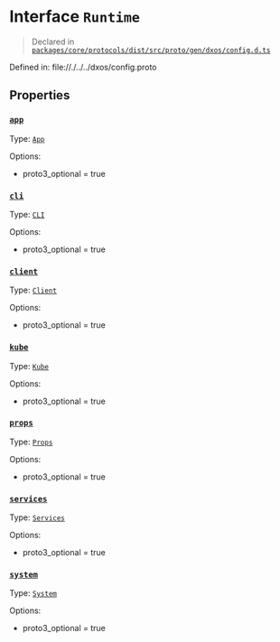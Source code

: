 # Interface `Runtime`
> Declared in [`packages/core/protocols/dist/src/proto/gen/dxos/config.d.ts`]()

Defined in:
   file://./../../dxos/config.proto
## Properties
### [`app`]()
Type: [`App`](/api/@dxos/config/interfaces/App)

Options:
  - proto3_optional = true
### [`cli`]()
Type: [`CLI`](/api/@dxos/config/interfaces/CLI)

Options:
  - proto3_optional = true
### [`client`]()
Type: [`Client`](/api/@dxos/config/interfaces/Client)

Options:
  - proto3_optional = true
### [`kube`]()
Type: [`Kube`](/api/@dxos/config/interfaces/Kube)

Options:
  - proto3_optional = true
### [`props`]()
Type: [`Props`](/api/@dxos/config/interfaces/Props)

Options:
  - proto3_optional = true
### [`services`]()
Type: [`Services`](/api/@dxos/config/interfaces/Services)

Options:
  - proto3_optional = true
### [`system`]()
Type: [`System`](/api/@dxos/config/interfaces/System)

Options:
  - proto3_optional = true